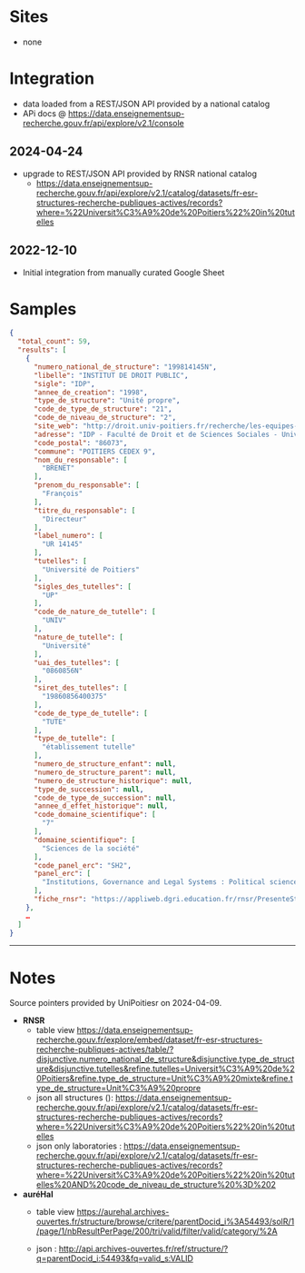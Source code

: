 # Sites

*  none

# Integration

* data loaded from a REST/JSON API provided by a national catalog
* APi docs @ https://data.enseignementsup-recherche.gouv.fr/api/explore/v2.1/console

## 2024-04-24

* upgrade to REST/JSON API provided by RNSR national catalog
  * https://data.enseignementsup-recherche.gouv.fr/api/explore/v2.1/catalog/datasets/fr-esr-structures-recherche-publiques-actives/records?where=%22Universit%C3%A9%20de%20Poitiers%22%20in%20tutelles

## 2022-12-10

* Initial integration from manually curated Google Sheet

# Samples

```json
{
  "total_count": 59,
  "results": [
    {
      "numero_national_de_structure": "199814145N",
      "libelle": "INSTITUT DE DROIT PUBLIC",
      "sigle": "IDP",
      "annee_de_creation": "1998",
      "type_de_structure": "Unité propre",
      "code_de_type_de_structure": "21",
      "code_de_niveau_de_structure": "2",
      "site_web": "http://droit.univ-poitiers.fr/recherche/les-equipes-de-recherche/institut-de-droit-public-idp-/",
      "adresse": "IDP - Faculté de Droit et de Sciences Sociales - Université de Poitiers - Bâtiment E9 - 43 Place Charles de Gaulle - TSA 81100",
      "code_postal": "86073",
      "commune": "POITIERS CEDEX 9",
      "nom_du_responsable": [
        "BRENET"
      ],
      "prenom_du_responsable": [
        "François"
      ],
      "titre_du_responsable": [
        "Directeur"
      ],
      "label_numero": [
        "UR 14145"
      ],
      "tutelles": [
        "Université de Poitiers"
      ],
      "sigles_des_tutelles": [
        "UP"
      ],
      "code_de_nature_de_tutelle": [
        "UNIV"
      ],
      "nature_de_tutelle": [
        "Université"
      ],
      "uai_des_tutelles": [
        "0860856N"
      ],
      "siret_des_tutelles": [
        "19860856400375"
      ],
      "code_de_type_de_tutelle": [
        "TUTE"
      ],
      "type_de_tutelle": [
        "établissement tutelle"
      ],
      "numero_de_structure_enfant": null,
      "numero_de_structure_parent": null,
      "numero_de_structure_historique": null,
      "type_de_succession": null,
      "code_de_type_de_succession": null,
      "annee_d_effet_historique": null,
      "code_domaine_scientifique": [
        "7"
      ],
      "domaine_scientifique": [
        "Sciences de la société"
      ],
      "code_panel_erc": "SH2",
      "panel_erc": [
        "Institutions, Governance and Legal Systems : Political science, international relations, law"
      ],
      "fiche_rnsr": "https://appliweb.dgri.education.fr/rnsr/PresenteStruct.jsp?numNatStruct=199814145N&PUBLIC=OK"
    },
    …
  ]
}
```

---

# Notes

Source pointers provided by UniPoitiesr on 2024-04-09.

- **RNSR**
  - table view
    https://data.enseignementsup-recherche.gouv.fr/explore/embed/dataset/fr-esr-structures-recherche-publiques-actives/table/?disjunctive.numero_national_de_structure&disjunctive.type_de_structure&disjunctive.tutelles&refine.tutelles=Universit%C3%A9%20de%20Poitiers&refine.type_de_structure=Unit%C3%A9%20mixte&refine.type_de_structure=Unit%C3%A9%20propre
  - json all structures ():
    https://data.enseignementsup-recherche.gouv.fr/api/explore/v2.1/catalog/datasets/fr-esr-structures-recherche-publiques-actives/records?where=%22Universit%C3%A9%20de%20Poitiers%22%20in%20tutelles
  - json only laboratories :
    https://data.enseignementsup-recherche.gouv.fr/api/explore/v2.1/catalog/datasets/fr-esr-structures-recherche-publiques-actives/records?where=%22Universit%C3%A9%20de%20Poitiers%22%20in%20tutelles%20AND%20code_de_niveau_de_structure%20%3D%202
- **auréHal**
  - table view
    https://aurehal.archives-ouvertes.fr/structure/browse/critere/parentDocid_i%3A54493/solR/1/page/1/nbResultPerPage/200/tri/valid/filter/valid/category/%2A

  - json :
    http://api.archives-ouvertes.fr/ref/structure/?q=parentDocid_i:54493&fq=valid_s:VALID

